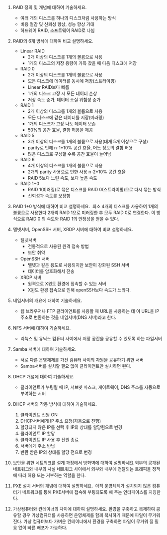 1. RAID 정의 및 개념에 대하여 기술하세요. 
   - 여러 개의 디스크를 하나의 디스크처럼 사용하는 방식
   - 비용 절감 및 신뢰성 향상, 성능 향상 기대
   - 하드웨어 RAID, 소프트웨어 RAID로 나뉨

2. RAID의 6개 방식에 대하여 비교 설명하세요. 
   - Linear RAID
	   - 2개 이상의 디스크를 1개의 볼륨으로 사용
	   - 1개의 디스크의 저장 용량이 가득 찼을 때 다음 디스크에 저장
   - RAID 0
	   - 2개 이상의 디스크를 1개의 볼륨으로 사용
	   - 모든 디스크에 데이터를 동시에 저장(스트라이핑)
	   - Linear RAID보다 빠름
	   - 1개의 디스크 고장 시 모든 데이터 손상
	   - 저장 속도 증가, 데이터 소실 위험성 증가
   - RAID 1
	   - 2개 이상의 디스크를 1개의 볼륨으로 사용
	   - 모든 디스크에 같은 데이터를 저장(미러링)
	   - 1개의 디스크가 고장 나도 데이터 보존
	   - 50%의 공간 효율, 결함 허용을 제공
   - RAID 5
	   - 3개 이상의 디스크를 1개의 볼륨으로 사용(대개 5개 이상으로 구성)
	   - parity로 인해 n-1\*10% 공간 효율, 어느 정도의 결함 허용
	   - 많은 디스크로 구성할 수록 공간 효율이 늘어남
   - RAID 6
	   - 4개 이상의 디스크를 1개의 볼륨으로 사용
	   - 2개의 parity 사용으로 인한 사용 n-2\*10% 공간 효율
	   - RAID 5보다 느린 속도, 보다 높은 속도
   - RAID 1+0
	   - RAID 1(미러링)로 묶은 디스크를 RAID 0(스트라이핑)으로 다시 묶는 방식
	   - 신뢰성과 속도를 보장함

3. RAID 1+0 방식에 대하여 비교 설명하세요. 
   최소 4개의 디스크를 사용하여 1개의 볼륨으로 사용한다
   2개씩 RAID 1으로 미러링한 후 모두 RAID 0로 연결한다.
   이 방식으로 RAID 0 의 속도와 RAID 1의 안정성을 얻을 수 있다.

4. 텔넷서버, OpenSSH 서버, XRDP 서버에 대하여 비교 설명하세요. 
   - 텔넷서버
	   - 전통적으로 사용된 원격 접속 방법
	   - 보안 취약
   - OpenSSH 서버
	   - 텔넷과 같은 용도로 사용되지만 보안이 강화된 SSH 서버
	   - 데이터를 암호화해서 전송
   - XRDP 서버
	   - 원격으로 X윈도 환경에 접속할 수 있는 서버
	   - X윈도 환경 접속으로 인해 openSSH보다 속도가 느리다.

5. 네임서버의 개요에 대하여 기술하세요. 
   - 웹 브라우저나 FTP 클라이언트를 사용할 때 URL을 사용하는 데 이 URL을 IP 주소로 변환하는 것을 네임서버(DNS 서버)라고 한다.

6. NFS 서버에 대하여 기술하세요. 
   - 리눅스 및 유닉스 컴퓨터 사이에서 저장 공간을 공유할 수 있도록 하는 파일서버

7. Samba 서버에 대하여 기술하세요. 
   - 서로 다른 운영체제를 가진 컴퓨터 사이의 자원을 공유하기 위한 서버
   - Samba서버를 설치할 필요 없이 클라이언트만 설치하면 된다.

8. DHCP 개념에 대하여 기술하세요. 
   - 클라이언트가 부팅될 때 IP, 서브넷 마스크, 게이트웨이, DNS 주소를 자동으로 부여하는 서버

9. DHCP 서버의 작동 방식에 대하여 기술하세요. 
   1. 클라이언트 전원 ON
   2. DHCP서버에게 IP 주소 요청(자동으로 진행)
   3. 할당되지 않은 IP를 선택 후 IP의 상태를 할당됨으로 변경
   4. 클라이언트 IP 할당
   5. 클라이언트 IP 사용 후 전원 종료
   6. 서버에게 주소 반납
   7. 반환 받은 IP의 상태를 할당 전으로 변경

10. 보안을 위한 네트워크를 설계 과정에서 방화벽에 대하여 설명하세요
    외부의 공개된 네트워크와 내부의 사설 네트워크 사이에서 외부와 내부에 전달되는 트래픽을 정책에 따라 허용 또는 거부하는 역할을 한다.
      
11. PXE 설치 서버의 개념에 대하여 설명하세요. 
	아직 운영체제가 설치되지 않은 컴퓨터가 네트워크를 통해 PXE서버에 접속해 부팅되도록 해 주는 인터페이스를 지칭한다.

12. 가상컴퓨터와 컨테이너의 차이에 대하여 설명하세요.
    환경을 구축하고 복제하여 공유할 경우 가상컴퓨터를 사용하면 운영체제를 함께 복사하기 때문에 파일이 무거워 진다.
    가상 컴퓨터보다 가벼운 컨테이너에서 환경을 구축하면 파일이 무거워 질 필요 없이 빠른 배포가 가능하다.